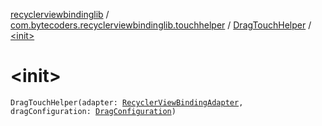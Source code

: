 [recyclerviewbindinglib](../../index.md) / [com.bytecoders.recyclerviewbindinglib.touchhelper](../index.md) / [DragTouchHelper](index.md) / [&lt;init&gt;](./-init-.md)

# &lt;init&gt;

`DragTouchHelper(adapter: `[`RecyclerViewBindingAdapter`](../../com.bytecoders.recyclerviewbindinglib/-recycler-view-binding-adapter/index.md)`, dragConfiguration: `[`DragConfiguration`](../-drag-configuration/index.md)`)`
